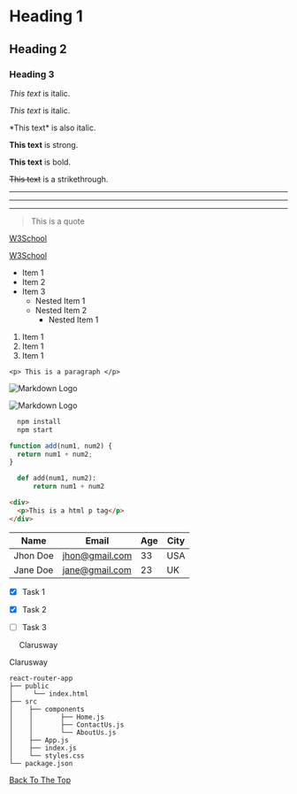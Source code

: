 <!-- * Headings -->

# Heading 1
## Heading 2
### Heading 3

<!-- * Emphasizes -->

<!-- ? Italics -->
_This text_ is italic.

*This text* is italic.

\*This text\* is also italic.

<!-- ? Strong -->

__This text__ is strong.

**This text** is bold.

<!-- * Strikethrough -->

~~This text~~ is a strikethrough.

<!-- * Horizontal rule -->

---

___

***

<!-- * Blockquote -->

> This is a quote

<!-- * Links -->

[W3School](http://www.w3school.com)

[W3School](http://www.w3school.com "W3School icin mesaj yazmis olduk")

<!-- * UL -->
- Item 1
- Item 2
- Item 3
    - Nested Item 1
    - Nested Item 2
        - Nested Item 1

<!-- * OL -->
1. Item 1
1. Item 1
1. Item 1

<!-- * Inline code block -->
` <p> This is a paragraph </p> `

<!-- * Images -->

![Markdown Logo](https://markdown-here.com/img/icon256.png)


![Markdown Logo](https://markdown-here.com/img/icon256.pn)

<!-- * Github markdown -->
<!-- ? Code block -->

```bash
  npm install
  npm start
```

```javascript
function add(num1, num2) {
  return num1 + num2;
}
```

```python
  def add(num1, num2):
      return num1 + num2
```

```html
<div>
  <p>This is a html p tag</p>
</div>
```

<!-- * Tables -->

| Name     | Email          | Age | City |
| -------- | -------------- | --- | ---- |
| Jhon Doe | jhon@gmail.com | 33  | USA  |
| Jane Doe | jane@gmail.com | 23  | UK   |

<!-- * Task List -->

- [x] Task 1
- [x] Task 2
- [ ] Task 3


<p><img align="left" src="https://secure.meetupstatic.com/photos/event/3/1/b/9/600_488352729.jpeg" width="15px">Clarusway</p>

<p>Clarusway<img align="right" src="https://secure.meetupstatic.com/photos/event/3/1/b/9/600_488352729.jpeg" width="15px"></p>

```
react-router-app
├── public
│     └── index.html
├── src
│    ├── components
│    │       ├── Home.js
│    │       ├── ContactUs.js
│    │       └── AboutUs.js
│    ├── App.js
│    ├── index.js
│    └── styles.css
└── package.json
```

[Back To The Top](#login-form)